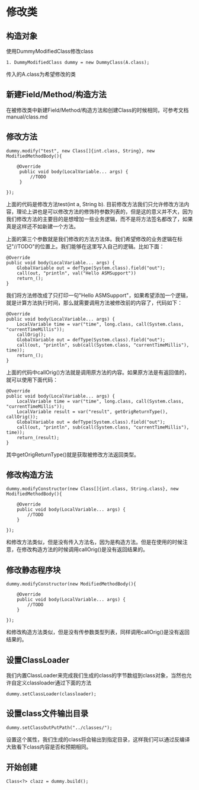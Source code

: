 # 修改类

## 构造对象

使用DummyModifiedClass修改class

    1. DummyModifiedClass dummy = new DummyClass(A.class);

传入的A.class为希望修改的类

## 新建Field/Method/构造方法

在被修改类中新建Field/Method/构造方法和创建Class的时候相同，可参考文档manual/class.md

## 修改方法

    dummy.modify("test", new Class[]{int.class, String}, new ModifiedMethodBody(){
    
        @Override
         public void body(LocalVariable... args) {
             //TODO
         }
    
    });

上面的代码是修改方法test(int a, String b). 目前修改方法我们只允许修改方法内容，理论上讲也是可以修改方法的修饰符参数列表的，但是这的意义并不大，因为我们修改方法的主要目的是想增加一些业务逻辑，而不是将方法签名都改了，如果真是这样还不如新建一个方法。

上面的第三个参数就是我们修改的方法方法体。我们希望修改的业务逻辑在标记"//TODO"的位置上。我们能够在这里写入自己的逻辑。比如下面：

    @Override
    public void body(LocalVariable... args) {
        GlobalVariable out = defType(System.class).field("out");
        call(out, "println", val("Hello ASMSupport"))
        return_();
    }

我们将方法修改成了只打印一句"Hello ASMSupport"，如果希望添加一个逻辑，就是计算方法执行时间，那么就需要调用方法被修改前的内容了，代码如下：

    @Override
    public void body(LocalVariable... args) {
        LocalVariable time = var("time", long.class, call(System.class, "currentTimeMillis"));         
        callOrig();
        GlobalVariable out = defType(System.class).field("out");
        call(out, "println", sub(call(System.class, "currentTimeMillis"), time));
        return_();
    }

上面的代码中callOrig()方法就是调用原方法的内容。如果原方法是有返回值的，就可以使用下面代码：


    @Override
    public void body(LocalVariable... args) {
        LocalVariable time = var("time", long.class, call(System.class, "currentTimeMillis"));         
        LocalVariable result = var("result", getOrigReturnType(), callOrig());
        GlobalVariable out = defType(System.class).field("out");
        call(out, "println", sub(call(System.class, "currentTimeMillis"), time));
        return_(result);
    }
     
其中getOrigReturnType()就是获取被修改方法返回类型。

## 修改构造方法

    dummy.modifyConstructor(new Class[]{int.class, String.class}, new ModifiedMethodBody(){
    
        @Override
        public void body(LocalVariable... args) {
            //TODO
        }
     
    });
    
和修改方法类似，但是没有传入方法名，因为是构造方法。但是在使用的时候注意，在修改构造方法的时候调用callOrig()是没有返回结果的。

## 修改静态程序块

    dummy.modifyConstructor(new ModifiedMethodBody(){
    
        @Override
        public void body(LocalVariable... args) {
            //TODO
        }
     
    });

和修改构造方法类似，但是没有传参数类型列表，同样调用callOrig()是没有返回结果的。   

## 设置ClassLoader

我们内置ClassLoader来完成我们生成的class的字节数组到class对象，当然也允许自定义classloader通过下面的方法

    dummy.setClassLoader(classloader);

## 设置class文件输出目录

    dummy.setClassOutPutPath("../classes/");
    
设置这个属性，我们生成的class将会输出到指定目录，这样我们可以通过反编译大致看下class内容是否和预期相同。

## 开始创建

    Class<?> clazz = dummy.build();   